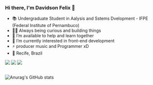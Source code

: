 ### Hi there, I'm Davidson Felix 👋


- 📚 Undergraduate Student in Aalysis and Sstems Dvelopment - IFPE (Federal Institute of Pernambuco)
- 🕵️‍♀️ Always being curious and building things
- 👯 I’m available to help and learn together
- 🔭 I’m currently interested in front-end development
- ⚡ producer music and Programmer xD
- 📍 Recife, Brazil
<div>
<a href="https://www.linkedin.com/in/davidson-felix-0884331ab/" target="_blank"><img src="https://img.shields.io/badge/LinkedIn-0077B5?style=for-the-badge&logo=linkedin&logoColor=white" target="_blank"></a>
<a href="https://www.instagram.com/dedeibass/" target="_blank"><img src="https://img.shields.io/badge/Instagram-E4405F?style=for-the-badge&logo=instagram&logoColor=white" target="_blank"></a>
<a href="https://www.youtube.com/channel/UCeEYbY6VWGXdUBZw_BVha-g" target="_blank"><img src="https://img.shields.io/badge/YouTube-FF0000?style=for-the-badge&logo=youtube&logoColor=white"></a>
</div>

##

![Anurag's GitHub stats](https://github-readme-stats.vercel.app/api?username=davidsonfe&show_icons=true&theme=tokyonight)




